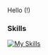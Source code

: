 Hello (!)


### Skills

[![My Skills](https://skillicons.dev/icons?i=c,cpp,qt,php,html,css,linux)](https://skillicons.dev)
<!--- icons from: https://github.com/tandpfun/skill-icons --->
